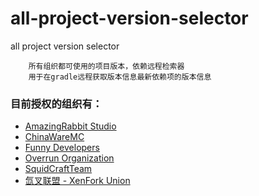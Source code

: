 # all-project-version-selector
all project version selector

<body>
<script type="text/javascript" src="lang.js"></script>
</body>

```chinese
    所有组织都可使用的项目版本，依赖远程检索器
    用于在gradle远程获取版本信息最新依赖项的版本信息  
```
### 目前授权的组织有：
- [AmazingRabbit Studio](https://github.com/AmazingRabbit-Studio)
- [ChinaWareMC](https://github.com/ChinaWareMC)
- [Funny Developers](https://github.com/Funny-Developers)
- [Overrun Organization](https://github.com/Over-Run)
- [SquidCraftTeam](https://github.com/SquidCraftTeam)
- [氙叉联盟 - XenFork Union](https://github.com/XenFork)


